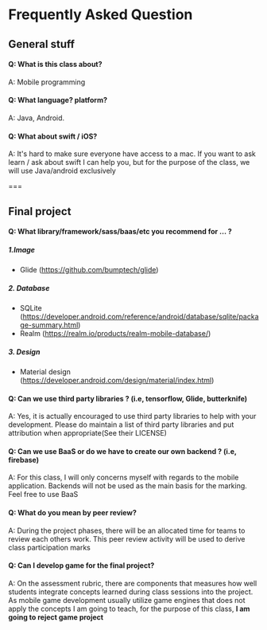 # Frequently Asked Question


## General stuff

#### Q: What is this class about?
A: Mobile programming


#### Q: What language? platform?
A: Java, Android.

#### Q: What about swift / iOS?
A: It's hard to make sure everyone have access to a mac. If you want to ask learn / ask about swift I can help you, but for the purpose of the class, we will use Java/android exclusively


===
## Final project

#### Q: What library/framework/sass/baas/etc you recommend for ... ?

##### 1.Image
  * Glide (https://github.com/bumptech/glide)

##### 2. Database
  * SQLite (https://developer.android.com/reference/android/database/sqlite/package-summary.html)
  * Realm (https://realm.io/products/realm-mobile-database/)

##### 3. Design
  * Material design (https://developer.android.com/design/material/index.html)

#### Q: Can we use third party libraries ? (i.e, tensorflow, Glide, butterknife)
A: Yes, it is actually encouraged to use third party libraries to help with your development. Please do maintain a list of third party libraries and put attribution when appropriate(See their LICENSE)

#### Q: Can we use BaaS or do we have to create our own backend ? (i.e, firebase)
A: For this class, I will only concerns myself with regards to the mobile application. Backends will not be used as the main basis for the marking. Feel free to use BaaS

#### Q: What do you mean by peer review?
A: During the project phases, there will be an allocated time for teams to review each others work. This peer review activity will be used to derive class participation marks

#### Q: Can I develop game for the final project?
A: On the assessment rubric, there are components that measures how well students integrate concepts learned during class sessions into the project. As mobile game development usually utilize game engines that does not apply the concepts I am going to teach, for the purpose of this class, **I am going to reject game project**
